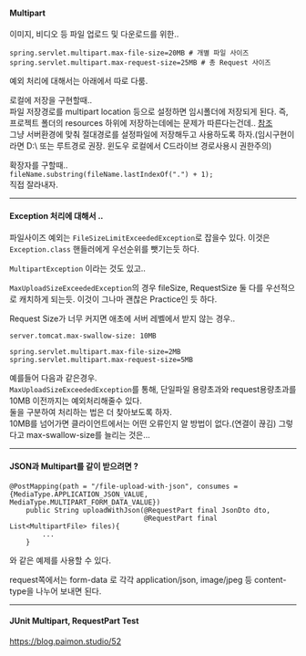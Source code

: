 #### Multipart  
이미지, 비디오 등 파일 업로드 및 다운로드를 위한..  

```
spring.servlet.multipart.max-file-size=20MB # 개별 파일 사이즈
spring.servlet.multipart.max-request-size=25MB # 총 Request 사이즈 
```  
예외 처리에 대해서는 아래에서 따로 다룸.  


로컬에 저장을 구현할때..  
파일 저장경로를 multipart location 등으로 설정하면 임시폴더에 저장되게 된다. 즉, 프로젝트 폴더의 resources 하위에 저장하는데에는 문제가 따른다는건데.. [참조](https://stackoverflow.com/questions/12160639/what-does-servletcontext-getrealpath-mean-and-when-should-i-use-it)   
그냥 서버환경에 맞춰 절대경로를 설정파일에 저장해두고 사용하도록 하자.(임시구현이라면 D:\ 또는 루트경로 권장. 윈도우 로컬에서 C드라이브 경로사용시 권한주의)  

확장자를 구할때..  
`fileName.substring(fileName.lastIndexOf(".") + 1);`  
직접 잘라내자.  

  
---  

#### Exception 처리에 대해서 ..  

파일사이즈 예외는 `FileSizeLimitExceededException`로 잡을수 있다. 이것은 `Exception.class` 핸들러에게 우선순위를 뺏기는듯 하다.  
  
`MultipartException` 이라는 것도 있고..  

`MaxUploadSizeExceededException`의 경우 fileSize, RequestSize 둘 다를 우선적으로 캐치하게 되는듯. 이것이 그나마 괜찮은 Practice인 듯 하다.

Request Size가 너무 커지면 애초에 서버 레벨에서 받지 않는 경우.. 
```
server.tomcat.max-swallow-size: 10MB

spring.servlet.multipart.max-file-size=2MB
spring.servlet.multipart.max-request-size=5MB 

```
예를들어 다음과 같은경우.  
`MaxUploadSizeExceededException`를 통해, 단일파일 용량초과와 request용량초과를 10MB 이전까지는 예외처리해줄수 있다.  
둘을 구분하여 처리하는 법은 더 찾아보도록 하자.  
10MB를 넘어가면 클라이언트에서는 어떤 오류인지 알 방법이 없다.(연결이 끊김) 그렇다고 max-swallow-size를 늘리는 것은...  
   
---  

#### JSON과 Multipart를 같이 받으려면 ?  
```
@PostMapping(path = "/file-upload-with-json", consumes = {MediaType.APPLICATION_JSON_VALUE, MediaType.MULTIPART_FORM_DATA_VALUE})
    public String uploadWithJson(@RequestPart final JsonDto dto,
                                 @RequestPart final List<MultipartFile> files){
        ...
    }
```  

와 같은 예제를 사용할 수 있다.  

request쪽에서는 form-data 로 각각 application/json, image/jpeg 등 content-type을 나누어 보내면 된다.  

---  


#### JUnit Multipart, RequestPart Test

https://blog.paimon.studio/52


